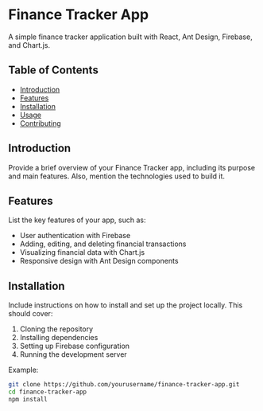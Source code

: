 # Finance Tracker App

A simple finance tracker application built with React, Ant Design, Firebase, and Chart.js.

## Table of Contents

- [Introduction](#introduction)
- [Features](#features)
- [Installation](#installation)
- [Usage](#usage)
- [Contributing](#contributing)


## Introduction

Provide a brief overview of your Finance Tracker app, including its purpose and main features. Also, mention the technologies used to build it.

## Features

List the key features of your app, such as:

- User authentication with Firebase
- Adding, editing, and deleting financial transactions
- Visualizing financial data with Chart.js
- Responsive design with Ant Design components

## Installation

Include instructions on how to install and set up the project locally. This should cover:

1. Cloning the repository
2. Installing dependencies
3. Setting up Firebase configuration
4. Running the development server

Example:

```bash
git clone https://github.com/yourusername/finance-tracker-app.git
cd finance-tracker-app
npm install

